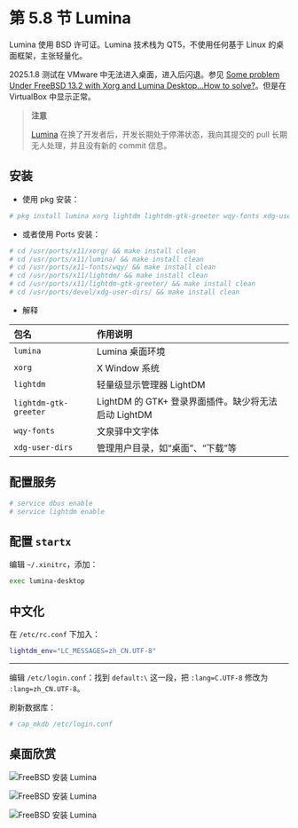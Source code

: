 # 第 5.8 节 Lumina

Lumina 使用 BSD 许可证。Lumina 技术栈为 QT5，不使用任何基于 Linux 的桌面框架，主张轻量化。

2025.1.8 测试在 VMware 中无法进入桌面，进入后闪退。参见 [Some problem Under FreeBSD 13.2 with Xorg and Lumina Desktop...How to solve?](https://forums.freebsd.org/threads/some-problem-under-freebsd-13-2-with-xorg-and-lumina-desktop-how-to-solve.88882/)。但是在 VirtualBox 中显示正常。


>**注意**
>
>[Lumina](https://github.com/lumina-desktop/lumina) 在换了开发者后，开发长期处于停滞状态，我向其提交的 pull 长期无人处理，并且没有新的 commit 信息。

## 安装

- 使用 pkg 安装：

```sh
# pkg install lumina xorg lightdm lightdm-gtk-greeter wqy-fonts xdg-user-dirs
```

- 或者使用 Ports 安装：

```sh
# cd /usr/ports/x11/xorg/ && make install clean
# cd /usr/ports/x11/lumina/ && make install clean
# cd /usr/ports/x11-fonts/wqy/ && make install clean
# cd /usr/ports/x11/lightdm/ && make install clean
# cd /usr/ports/x11/lightdm-gtk-greeter/ && make install clean
# cd /usr/ports/devel/xdg-user-dirs/ && make install clean 
```

- 解释

| 包名                   | 作用说明                                                                 |
|:------------------------|:--------------------------------------------------------------------------|
| `lumina`               | Lumina 桌面环境 |
| `xorg`                 | X Window 系统 |
| `lightdm`              | 轻量级显示管理器 LightDM|
| `lightdm-gtk-greeter`  | LightDM 的 GTK+ 登录界面插件。缺少将无法启动 LightDM |
| `wqy-fonts`            | 文泉驿中文字体|
| `xdg-user-dirs`        | 管理用户目录，如“桌面”、“下载”等 |


## 配置服务


```sh
# service dbus enable
# service lightdm enable
```

## 配置 `startx`

编辑 `~/.xinitrc`，添加：

```sh
exec lumina-desktop
```

## 中文化

在 `/etc/rc.conf` 下加入：

```sh
lightdm_env="LC_MESSAGES=zh_CN.UTF-8" 
```

---

编辑 `/etc/login.conf`：找到 `default:\` 这一段，把 `:lang=C.UTF-8` 修改为 `:lang=zh_CN.UTF-8`。

刷新数据库：

```sh
# cap_mkdb /etc/login.conf
```

## 桌面欣赏

![FreeBSD 安装 Lumina](../.gitbook/assets/lumina1.png)

![FreeBSD 安装 Lumina](../.gitbook/assets/lumina2.png)

![FreeBSD 安装 Lumina](../.gitbook/assets/lumina3.png)
